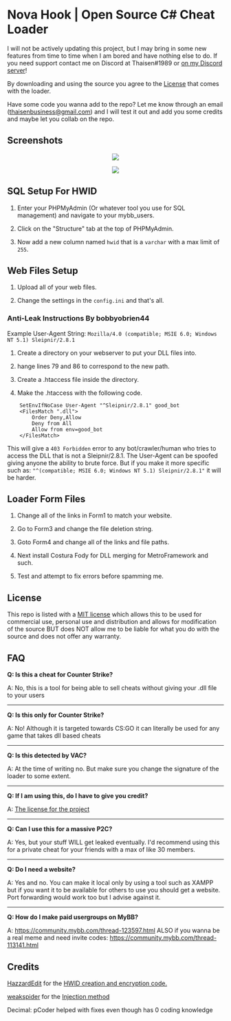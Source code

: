 # Nova Hook | Open Source C# Cheat Loader

I will not be actively updating this project, but I may bring in some new features from time to time when I am bored and have nothing else to do. If you need support contact me on Discord at Thaisen#1989 or [on my Discord server](https://discord.gg/jBnZvh5)!

By downloading and using the source you agree to the [License](#license) that comes with the loader.

Have some code you wanna add to the repo? Let me know through an email (thaisenbusiness@gmail.com) and I will test it out and add you some credits and maybe let you collab on the repo.

## Screenshots

<p align="center">
 <img src="https://i.imgur.com/umvcUDj.png">
</p>

<p align="center">
 <img src="https://i.imgur.com/odKzp8h.png">
</p>

## SQL Setup For HWID

1. Enter your PHPMyAdmin (Or whatever tool you use for SQL management) and navigate to your mybb_users.

2. Click on the "Structure" tab at the top of PHPMyAdmin.

3. Now add a new column named `hwid` that is a `varchar` with a max limit of `255`.

## Web Files Setup

1. Upload all of your web files.

2. Change the settings in the `config.ini` and that's all.

### Anti-Leak Instructions By bobbyobrien44

Example User-Agent String: `Mozilla/4.0 (compatible; MSIE 6.0; Windows NT 5.1) Sleipnir/2.8.1`

1. Create a directory on your webserver to put your DLL files into.

2. hange lines 79 and 86 to correspond to the new path.

3. Create a .htaccess file inside the directory.

4. Make the .htaccess with the following code.

```
    SetEnvIfNoCase User-Agent "^Sleipnir/2.8.1" good_bot
    <FilesMatch ".dll">
    	Order Deny,Allow
    	Deny from All
    	Allow from env=good_bot
    </FilesMatch>
```

This will give a `403 Forbidden` error to any bot/crawler/human who tries to access the DLL that is not a Sleipnir/2.8.1. The User-Agent can be spoofed giving anyone the ability to brute force. But if you make it more specific such as: `"^(compatible; MSIE 6.0; Windows NT 5.1) Sleipnir/2.8.1"` it will be harder.

## Loader Form Files

1. Change all of the links in Form1 to match your website.

2. Go to Form3 and change the file deletion string.

3. Goto Form4 and change all of the links and file paths.

4. Next install Costura Fody for DLL merging for MetroFramework and such.

5. Test and attempt to fix errors before spamming me.

## License

This repo is listed with a [MIT license](https://github.com/ThaisenPM/Cheat-Loader-CSGO-2.0/blob/master/LICENSE) which allows this to be used for commercial use, personal use and distribution and allows for modification of the source BUT does NOT allow me to be liable for what you do with the source and does not offer any warranty.

## FAQ

**Q: Is this a cheat for Counter Strike?**

A: No, this is a tool for being able to sell cheats without giving your .dll file to your users
___
**Q: Is this only for Counter Strike?**

A: No! Although it is targeted towards CS:GO it can literally be used for any game that takes dll based cheats
___
**Q: Is this detected by VAC?**

A: At the time of writing no. But make sure you change the signature of the loader to some extent.
___
**Q: If I am using this, do I have to give you credit?**

A: [The license for the project](https://github.com/ThaisenPM/Cheat-Loader-CSGO-2.0/blob/master/LICENSE)
___
**Q: Can I use this for a massive P2C?**

A: Yes, but your stuff WILL get leaked eventually. I'd recommend using this for a private cheat for your friends with a max of like 30 members.
___
**Q: Do I need a website?**

A: Yes and no. You can make it local only by using a tool such as XAMPP but if you want it to be available for others to use you should get a website. Port forwarding would work too but I advise against it.
___
**Q: How do I make paid usergroups on MyBB?**

A: https://community.mybb.com/thread-123597.html ALSO if you wanna be a real meme and need invite codes: https://community.mybb.com/thread-113141.html

## Credits

[HazzardEdit](https://www.youtube.com/channel/UCG0LukbgMa6vJkA_JJ4Jepg) for the [HWID creation and encryption code.](https://www.youtube.com/watch?v=M1-pAqPqJcw)

[weakspider](https://www.unknowncheats.me/forum/members/172964.html) for the [Injection method](https://www.unknowncheats.me/forum/c-/213037-x86-manual-map-injection.html)

Decimal: pCoder helped with fixes even though has 0 coding knowledge
